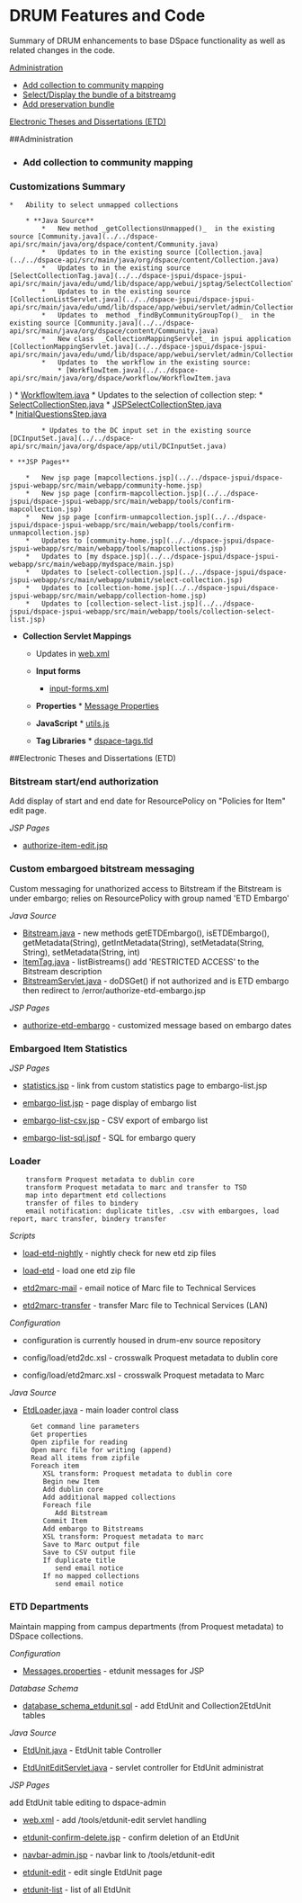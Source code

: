 # DRUM Features and Code

Summary of DRUM enhancements to base DSpace functionality as well as related changes in the code.

[Administration](#administration)

 * [Add collection to community mapping](#collection-to-community-mapping)
 * [Select/Display the bundle of a bitstreamg](#display-bundle-by-bitstream)
 * [Add preservation bundle](#display-bundle-bitstream)

[Electronic Theses and Dissertations (ETD)](#etd)

##<a name="administration"></a>Administration

* ### <a name="collection-to-community-mapping"></a>Add collection to community mapping
### Customizations Summary
	*	Ability to select unmapped collections
	    
	   	* **Java Source**
			*	New method _getCollectionsUnmapped()_  in the existing source [Community.java](../../dspace-api/src/main/java/org/dspace/content/Community.java)
			*	Updates to in the existing source [Collection.java](../../dspace-api/src/main/java/org/dspace/content/Collection.java)
			*	Updates to in the existing source [SelectCollectionTag.java](../../dspace-jspui/dspace-jspui-api/src/main/java/edu/umd/lib/dspace/app/webui/jsptag/SelectCollectionTag.java)
			*	Updates to in the existing source [CollectionListServlet.java](../../dspace-jspui/dspace-jspui-api/src/main/java/edu/umd/lib/dspace/app/webui/servlet/admin/CollectionListServlet.java)
			*	Updates to  method _findByCommunityGroupTop()_  in the existing source [Community.java](../../dspace-api/src/main/java/org/dspace/content/Community.java)
			*	New class  _CollectionMappingServlet_ in jspui application [CollectionMappingServlet.java](../../dspace-jspui/dspace-jspui-api/src/main/java/edu/umd/lib/dspace/app/webui/servlet/admin/CollectionMappingServlet.java)
			*	Updates to  the workflow in the existing source:
				* [WorkflowItem.java](../../dspace-api/src/main/java/org/dspace/workflow/WorkflowItem.java
)
				* [WorkflowItem.java](../../dspace-api/src/main/java/org/dspace/content/WorkspaceItem.java
)
		   * Updates to the selection of collection step:
			   * [SelectCollectionStep.java](../../dspace-api/src/main/java/org/dspace/submit/step/SelectCollectionStep.java) 
			   * [JSPSelectCollectionStep.java](../../dspace-jspui/dspace-jspui-api/src/main/java/org/dspace/app/webui/submit/step/JSPSelectCollectionStep.java)	
			   * [InitialQuestionsStep.java](../../dspace-api/src/main/java/org/dspace/submit/step/InitialQuestionsStep.java)				   	   

			* Updates to the DC input set in the existing source [DCInputSet.java](../../dspace-api/src/main/java/org/dspace/app/util/DCInputSet.java)
								
 	* **JSP Pages**					

		*	New jsp page [mapcollections.jsp](../../dspace-jspui/dspace-jspui-webapp/src/main/webapp/community-home.jsp)
		*	New jsp page [confirm-mapcollection.jsp](../../dspace-jspui/dspace-jspui-webapp/src/main/webapp/tools/confirm-mapcollection.jsp)
		*	New jsp page [confirm-unmapcollection.jsp](../../dspace-jspui/dspace-jspui-webapp/src/main/webapp/tools/confirm-unmapcollection.jsp)
		*	Updates to [community-home.jsp](../../dspace-jspui/dspace-jspui-webapp/src/main/webapp/tools/mapcollections.jsp)
		*   Updates to [my dspace.jsp](../../dspace-jspui/dspace-jspui-webapp/src/main/webapp/mydspace/main.jsp)
		*   Updates to [select-collection.jsp](../../dspace-jspui/dspace-jspui-webapp/src/main/webapp/submit/select-collection.jsp)
		*   Updates to [collection-home.jsp](../../dspace-jspui/dspace-jspui-webapp/src/main/webapp/collection-home.jsp)
		*   Updates to [collection-select-list.jsp](../../dspace-jspui/dspace-jspui-webapp/src/main/webapp/tools/collection-select-list.jsp)
	
   * **Collection Servlet Mappings**
	  
	 * Updates in [web.xml](../../dspace-jspui/dspace-jspui-webapp/src/main/webapp/WEB-INF/web.xml)		
	
	  * **Input forms**	
		* [input-forms.xml](../../dspace/config/input-forms.xml)
		
	  * **Properties**
			* [Message Properties](../../dspace-api/src/main/resources/Messages.properties)
	 * **JavaScript**
	 		* [utils.js](../../dspace-jspui/dspace-jspui-webapp/src/main/webapp/utils.js)
	 * **Tag Libraries**
	 		* [dspace-tags.tld](../../dspace-jspui/dspace-jspui-webapp/src/main/webapp/WEB-INF/dspace-tags.tld)


<a name="etd"></a>
##Electronic Theses and Dissertations (ETD)
 
### Bitstream start/end authorization

Add display of start and end date for ResourcePolicy on "Policies for Item" edit page.

*JSP Pages*

* [authorize-item-edit.jsp](../../dspace-jspui/dspace-jspui-webapp/src/main/webapp/dspace-admin/authorize-item-edit.jsp)

### Custom embargoed bitstream messaging

Custom messaging for unathorized access to Bitstream if the Bitstream is under embargo; relies on ResourcePolicy with group named 'ETD Embargo'

*Java Source*

* [Bitstream.java](../../dspace-api/src/main/java/org/dspace/content/Bitstream.java) - new methods getETDEmbargo(), isETDEmbargo(), getMetadata(String), getIntMetadata(String), setMetadata(String, String), setMetadata(String, int)
* [ItemTag.java](../../dspace-jspui/dspace-jspui-api/src/main/java/org/dspace/app/webui/jsptag/ItemTag.java) - listBistreams() add 'RESTRICTED ACCESS' to the Bitstream description
* [BitstreamServlet.java](../../dspace-jspui/dspace-jspui-api/src/main/java/org/dspace/app/webui/servlet/BitstreamServlet.java) - doDSGet() if not authorized and is ETD embargo then redirect to /error/authorize-etd-embargo.jsp

*JSP Pages*

* [authorize-etd-embargo](../../dspace-jspui/dspace-jspui-webapp/src/main/webapp/error/authorize-etd-embargo.jsp) - customized message based on embargo dates

### Embargoed Item Statistics

*JSP Pages*

* [statistics.jsp](../../dspace-jspui/dspace-jspui-webapp/src/main/webapp/dspace-admin/statistics.jsp) - link from custom statistics page to embargo-list.jsp

* [embargo-list.jsp](../../dspace-jspui/dspace-jspui-webapp/src/main/webapp/dspace-admin/statistics/embargo-list.jsp) - page display of embargo list

* [embargo-list-csv.jsp](../../dspace-jspui/dspace-jspui-webapp/src/main/webapp/dspace-admin/statistics/embargo-list-csv.jsp) - CSV export of embargo list

* [embargo-list-sql.jspf](../../dspace-jspui/dspace-jspui-webapp/src/main/webapp/dspace-admin/statistics/embargo-list-sql.jspf) - SQL for embargo query
 
### Loader
        transform Proquest metadata to dublin core
        transform Proquest metadata to marc and transfer to TSD
        map into department etd collections
        transfer of files to bindery
        email notification: duplicate titles, .csv with embargoes, load report, marc transfer, bindery transfer
 
*Scripts*

* [load-etd-nightly](../../dspace/bin/load-etd-nightly) - nightly check for new etd zip files

* [load-etd](../../dspace/bin/load-etd) - load one etd zip file

* [etd2marc-mail](../../dspace/bin/etd2marc-mail) - email notice of Marc file to Technical Services

* [etd2marc-transfer](../../dspace/bin/etd2marc-transfer) - transfer Marc file to Technical Services (LAN)

*Configuration*

* configuration is currently housed in drum-env source repository

* config/load/etd2dc.xsl - crosswalk Proquest metadata to dublin core

* config/load/etd2marc.xsl - crosswalk Proquest metadata to Marc

*Java Source*

* [EtdLoader.java](../../dspace-api/src/main/java/edu/umd/lib/dspace/app/EtdLoader.java) - main loader control class

        Get command line parameters
        Get properties
        Open zipfile for reading
        Open marc file for writing (append)
        Read all items from zipfile
        Foreach item
           XSL transform: Proquest metadata to dublin core
           Begin new Item
           Add dublin core
           Add additional mapped collections
           Foreach file
              Add Bitstream
           Commit Item
           Add embargo to Bitstreams
           XSL transform: Proquest metadata to marc
           Save to Marc output file
           Save to CSV output file
           If duplicate title
              send email notice
           If no mapped collections
              send email notice

### ETD Departments

Maintain mapping from campus departments (from Proquest metadata) to DSpace collections.

*Configuration*

* [Messages.properties](../../dspace-api/src/main/resources/Messages.properties) - etdunit messages for JSP

*Database Schema*

* [database_schema_etdunit.sql](../../dspace/etc/database_schema_etdunit.sql) - add EtdUnit and Collection2EtdUnit tables

*Java Source*

* [EtdUnit.java](../../dspace-api/src/main/java/org/dspace/content/EtdUnit.java) - EtdUnit table Controller

* [EtdUnitEditServlet.java](../../dspace-jspui/dspace-jspui-api/src/main/java/org/dspace/app/webui/servlet/admin/EtdUnitEditServlet.java) - servlet controller for EtdUnit administrat


*JSP Pages*

add EtdUnit table editing to dspace-admin

* [web.xml](../../dspace-jspui/dspace-jspui-webapp/src/main/webapp/WEB-INF/web.xml) - add /tools/etdunit-edit servlet handling

* [etdunit-confirm-delete.jsp](../../dspace-jspui/dspace-jspui-webapp/src/main/webapp/dspace-admin/etdunit-confirm-delete.jsp) - confirm deletion of an EtdUnit

* [navbar-admin.jsp](../../dspace-jspui/dspace-jspui-webapp/src/main/webapp/layout/navbar-admin.jsp) - navbar link to /tools/etdunit-edit

* [etdunit-edit](../../dspace-jspui/dspace-jspui-webapp/src/main/webapp/tools/etdunit-edit.jsp) - edit single EtdUnit page

* [etdunit-list](../../dspace-jspui/dspace-jspui-webapp/src/main/webapp/tools/etdunit-list.jsp) - list of all EtdUnit
